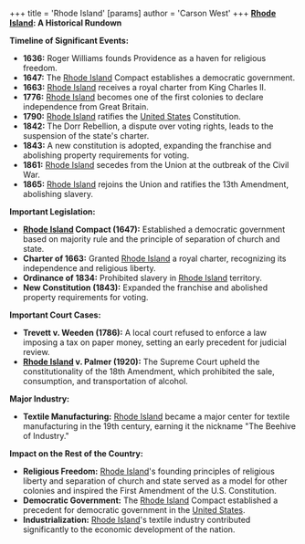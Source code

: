 +++
 title = 'Rhode Island'
[params]
	author = 'Carson West'
+++
**[Rhode Island](./../rhode-island/): A Historical Rundown**

**Timeline of Significant Events:**

* **1636:** Roger Williams founds Providence as a haven for religious freedom.
* **1647:** The [Rhode Island](./../rhode-island/) Compact establishes a democratic government.
* **1663:** [Rhode Island](./../rhode-island/) receives a royal charter from King Charles II.
* **1776:** [Rhode Island](./../rhode-island/) becomes one of the first colonies to declare independence from Great Britain.
* **1790:** [Rhode Island](./../rhode-island/) ratifies the [United States](./../united-states/) Constitution.
* **1842:** The Dorr Rebellion, a dispute over voting rights, leads to the suspension of the state's charter.
* **1843:** A new constitution is adopted, expanding the franchise and abolishing property requirements for voting.
* **1861:** [Rhode Island](./../rhode-island/) secedes from the Union at the outbreak of the Civil War.
* **1865:** [Rhode Island](./../rhode-island/) rejoins the Union and ratifies the 13th Amendment, abolishing slavery.

**Important Legislation:**

* **[Rhode Island](./../rhode-island/) Compact (1647):** Established a democratic government based on majority rule and the principle of separation of church and state.
* **Charter of 1663:** Granted [Rhode Island](./../rhode-island/) a royal charter, recognizing its independence and religious liberty.
* **Ordinance of 1834:** Prohibited slavery in [Rhode Island](./../rhode-island/) territory.
* **New Constitution (1843):** Expanded the franchise and abolished property requirements for voting.

**Important Court Cases:**

* **Trevett v. Weeden (1786):** A local court refused to enforce a law imposing a tax on paper money, setting an early precedent for judicial review.
* **[Rhode Island](./../rhode-island/) v. Palmer (1920):** The Supreme Court upheld the constitutionality of the 18th Amendment, which prohibited the sale, consumption, and transportation of alcohol.

**Major Industry:**

* **Textile Manufacturing:** [Rhode Island](./../rhode-island/) became a major center for textile manufacturing in the 19th century, earning it the nickname "The Beehive of Industry."

**Impact on the Rest of the Country:**

* **Religious Freedom:** [Rhode Island](./../rhode-island/)'s founding principles of religious liberty and separation of church and state served as a model for other colonies and inspired the First Amendment of the U.S. Constitution.
* **Democratic Government:** The [Rhode Island](./../rhode-island/) Compact established a precedent for democratic government in the [United States](./../united-states/).
* **Industrialization:** [Rhode Island](./../rhode-island/)'s textile industry contributed significantly to the economic development of the nation.